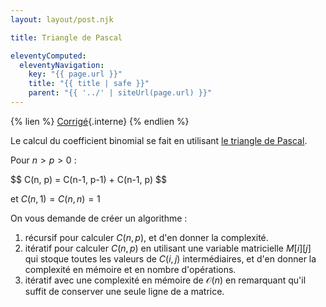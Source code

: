 ```yaml
---
layout: layout/post.njk

title: Triangle de Pascal

eleventyComputed:
  eleventyNavigation:
    key: "{{ page.url }}"
    title: "{{ title | safe }}"
    parent: "{{ '../' | siteUrl(page.url) }}"
---
```


{% lien %}
[Corrigé](./corrigé){.interne}
{% endlien %}

Le calcul du coefficient binomial se fait en utilisant [le triangle de Pascal](https://fr.wikipedia.org/wiki/Triangle_de_Pascal).

Pour $n > p > 0$ :

<div>
$$
C(n, p) = C(n-1, p-1) + C(n-1, p)
$$
</div>

et $C(n, 1) = C(n, n) = 1$

On vous demande de créer un algorithme :

1. récursif pour calculer $C(n, p)$, et d'en donner la complexité.
2. itératif pour calculer $C(n, p)$ en utilisant une variable matricielle $M[i][j]$ qui stoque toutes les valeurs de $C(i, j)$ intermédiaires, et d'en donner la complexité en mémoire et en nombre d'opérations.
3. itératif avec une complexité en mémoire de $\mathcal{O}(n)$ en remarquant qu'il suffit de conserver une seule ligne de a matrice.
